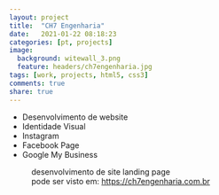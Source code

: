 ```yaml
---
layout: project
title:  "CH7 Engenharia"
date:   2021-01-22 08:18:23
categories: [pt, projects]
image:
  background: witewall_3.png
  feature: headers/ch7engenharia.jpg
tags: [work, projects, html5, css3]
comments: true
share: true
---
```

* Desenvolvimento de website
* Identidade Visual
* Instagram
* Facebook Page
* Google My Business


<figure>
	<a href="{{ site.url }}/images/posts/ch7engenharia.png">
		<img src="{{ site.url }}/images/posts/ch7engenharia.png" alt="">
	</a>
	<figcaption>
		desenvolvimento de site landing page <br/>
		pode ser visto em: <a href="https://ch7engenharia.com.br" target="_new">https://ch7engenharia.com.br</a>
	</figcaption>
</figure>